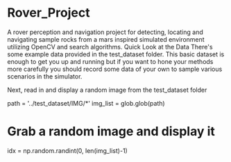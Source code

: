# Rover_Project
A rover perception and navigation project for detecting, locating and navigating sample rocks from a mars inspired simulated environment utilizing OpenCV and search algorithms.
Quick Look at the Data
There's some example data provided in the test_dataset folder. This basic dataset is enough to get you up and running but if you want to hone your methods more carefully you should record some data of your own to sample various scenarios in the simulator.

Next, read in and display a random image from the test_dataset folder





path = '../test_dataset/IMG/*'
img_list = glob.glob(path)
# Grab a random image and display it
idx = np.random.randint(0, len(img_list)-1)
